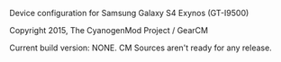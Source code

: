 Device configuration for Samsung Galaxy S4 Exynos (GT-I9500)

Copyright 2015, The CyanogenMod Project / GearCM

Current build version: NONE. CM Sources aren't ready for any release.